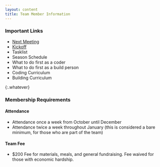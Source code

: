```yaml
---
layout: content
title: Team Member Information
---
```




### Important Links
* [Next Meeting](/team/meetings/meeting-2023-01-03.html)
* [Kickoff](/team/meetings/kickoff.html)
* Tasklist
* Season Schedule
* What to do first as a coder
* What to do first as a build person
* Coding Curriculum
* Building Curriculum

{:.whatever}


### Membership Requirements

#### Attendance 
* Attendance once a week from October until December
* Attendance twice a week throughout January (this is considered a bare minimum, for those who are part of the team)

#### Team Fee
* $200 Fee for materials, meals, and general fundraising. Fee waived for those with economic hardship. 